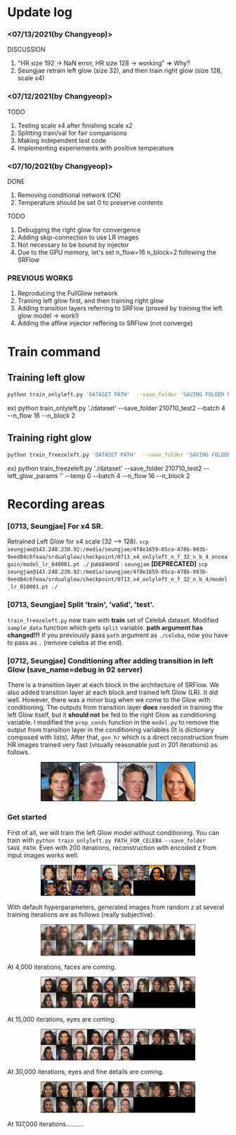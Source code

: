 # Update log

### <07/13/2021(by Changyeop)>

DISCUSSION

1) "HR size 192 -> NaN error, HR size 128 -> working" => Why?
2) Seungjae retrain left glow (size 32), and then train right glow (size 128, scale x4)

### <07/12/2021(by Changyeop)>

TODO

1) Testing scale x4 after finishing scale x2
2) Splitting train/val for fair comparisons
3) Making independent test code
4) Implementing experiements with positive temperature

### <07/10/2021(by Changyeop)>

DONE

1) Removing conditional network (CN)
2) Temperature should be set 0 to preserve contents

TODO

1) Debugging the right glow for convergence
2) Adding skip-connection to use LR images
3) Not necessary to be bound by injector 
4) Due to the GPU memory, let's set n_flow=16 n_block=2 following the SRFlow

### PREVIOUS WORKS
  
1) Reproducing the FullGlow network
2) Training left glow first, and then training right glow
3) Adding transition layers referring to SRFlow (proved by training the left glow model -> work!)
4) Adding the affine injector reffering to SRFlow (not converge)


# Train command

## Training left glow
```bash
python train_onlyleft.py 'DATASET PATH'  --save_folder 'SAVING FOLDER NAME' --batch 'BATCH SIZE' --n_flow 'Num FLOWS' --n_block 'Num BLOCKS'
```
ex) python train_onlyleft.py './dataset' --save_folder 210710_test2 --batch 4 --n_flow 16 --n_block 2

## Training right glow
```bash
python train_freezeleft.py 'DATASET PATH'  --save_folder 'SAVING FOLDER NAME' --left_glow_params 'LEFT GLOW MODEL PATH' --temp 'TEMP' --batch 'BATCH' --n_flow 'Num FLOWS' --n_block 'Num BLOCKS'
```
ex) python train_freezeleft.py './dataset' --save_folder 210710_test2 --left_glow_params '' --temp 0 --batch 4 --n_flow 16 --n_block 2

# Recording areas

### [0713, Seungjae] For x4 SR.
Retrained Left Glow for x4 scale (32 --> 128).
`scp seungjae@143.248.230.92:/media/seungjae/4f8e1659-05ca-478b-993b-9eed84c6feaa/srdualglow/checkpoint/0713_x4_onlyleft_n_f_32_n_b_4_onceagain/model_lr_040001.pt ./`
password : `seungjae`
**[DEPRECATED]** `scp seungjae@143.248.230.92:/media/seungjae/4f8e1659-05ca-478b-993b-9eed84c6feaa/srdualglow/checkpoint/0713_x4_onlyleft_n_f_32_n_b_4/model_lr_010001.pt ./`

### [0713, Seungjae] Split 'train', 'valid', 'test'.
`train_freezeleft.py` now train with **train** set of CelebA dataset. Modified `sample_data` function which gets `split` variable.
**path argument has changed!!!** If you previously pass `path` argument as `./celeba`, now you have to pass as `.` (remove celeba at the end).

### [0712, Seungjae] Conditioning after adding transition in left Glow (save_name=debug in 92 server)

There is a transition layer at each block in the architecture of SRFlow. We also added transition layer at each block and trained left Glow (LR). It did well. However, there was a minor bug when we come to the Glow with conditioning. The outputs from transition layer **does** needed in training the left Glow itself, but it **should not** be fed to the right Glow as conditioning variable. I modified the `prep_conds` function in the `model.py` to remove the output from transition layer in the conditioning variables (It is dictionary composed with lists). After that, `gen_hr` which is a direct reconstruction from HR images trained very fast (visually reasonable just in 201 iterations) as follows.

<p align="center">
<img width="70%" src="src/debug_transition_left_right_glow/gen_hr_000201.png">
</p>

### Get started

First of all, we will train the left Glow model without conditioning. You can train with `python train_onlyleft.py PATH_FOR_CELEBA --save_folder SAVE_PATH`.
Even with 200 iterations, reconstruction with encoded z from input images works well.
<p align="center">
<img width="70%" src="src/train_onlyleft_images/gen_lr_000201.png">
</p>

With default hyperparameters, generated images from random z at several training iterations are as follows (really subjective).

<p align="center">
<img width="70%" src="src/train_onlyleft_images/gen_lr_randz_004001.png">
</p>

At 4,000 iterations, faces are coming.

<p align="center">
<img width="70%" src="src/train_onlyleft_images/gen_lr_randz_015001.png">
</p>

At 15,000 iterations, eyes are coming.

<p align="center">
<img width="70%" src="src/train_onlyleft_images/gen_lr_randz_030001.png">
</p>

At 30,000 iterations, eyes and fine details are coming.

<p align="center">
<img width="70%" src="src/train_onlyleft_images/gen_lr_randz_107001.png">
</p>

At 107,000 iterations..........
